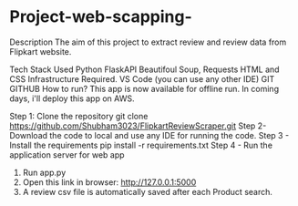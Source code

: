 # Project-web-scapping-

Description
The aim of this project to extract review and review data from Flipkart website.

Tech Stack Used
Python
FlaskAPI
Beautifoul Soup, Requests
HTML and CSS
Infrastructure Required.
VS Code (you can use any other IDE)
GIT
GITHUB
How to run?
This app is now available for offline run. In coming days, i'll deploy this app on AWS.

Step 1: Clone the repository
git clone https://github.com/Shubham3023/FlipkartReviewScraper.git
Step 2- Download the code to local and use any IDE for running the code.
Step 3 - Install the requirements
pip install -r requirements.txt
Step 4 - Run the application server for web app
1. Run app.py
2. Open this link in browser: http://127.0.0.1:5000
3. A review csv file is automatically saved after each Product search.
